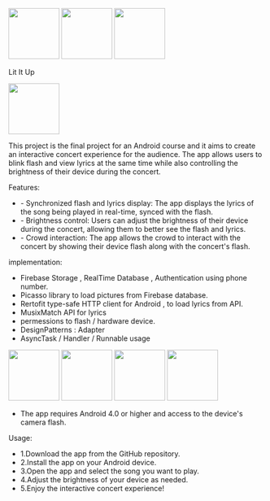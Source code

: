 
<p float="left">
   <img src="https://user-images.githubusercontent.com/66652532/216084006-4a4f1e0d-0f46-4e7b-83a2-dfcb5052bdd4.png" width="100" />
   <img src="https://user-images.githubusercontent.com/66652532/216088166-5e3232bd-44ce-4275-91c0-61a9e44eeb9d.png" width="100" />
   <img src="https://user-images.githubusercontent.com/66652532/216087921-affab7ae-e7c5-4740-bcc3-6d1ee9515d6f.png" width="100" />
</p>

 Lit It Up 

<img src="https://user-images.githubusercontent.com/66652532/215299446-039f8f2d-cf6b-49e9-a486-0f8499c8bc54.jpg" width="100" height="100">

This project is the final project for an Android course and it aims to create an interactive concert experience for the audience. The app allows users to blink flash and view lyrics at the same time while also controlling the brightness of their device during the concert.

Features:
<ul>
  <li> - Synchronized flash and lyrics display: The app displays the lyrics of the song being played in real-time, synced with the flash.</li>
  <li> - Brightness control: Users can adjust the brightness of their device during the concert, allowing them to better see the flash and lyrics.</li>
  <li> - Crowd interaction: The app allows the crowd to interact with the concert by showing their device flash along with the concert's flash. </li>
</ul>
    
implementation:
- Firebase Storage , RealTime Database , Authentication using phone number.
- Picasso library to load pictures from Firebase database.
- Rertofit type-safe HTTP client for Android , to load lyrics from API.
- MusixMatch API for lyrics
- permessions to flash / hardware device.
- DesignPatterns : Adapter 
- AsyncTask / Handler / Runnable usage

<p float="left">
  <img src="https://user-images.githubusercontent.com/66652532/215631136-b2d04127-8f36-4085-b9c3-a1bacb50512b.png" width="100" />
  <img src="https://user-images.githubusercontent.com/66652532/215631543-ee068de0-6aa0-4dea-8e8d-4fc5f0804a4b.jpg" width="100" /> 
  <img src="https://user-images.githubusercontent.com/66652532/215631677-a294d757-5501-4e5d-bd29-8b30461e615b.png" width="100" />
   <img src="https://user-images.githubusercontent.com/66652532/215631900-6afc359f-4025-4534-b798-c4029b600ee7.png" width="100">

</p>

- The app requires Android 4.0 or higher and access to the device's camera flash.

Usage:
<ul>
        <li> 1.Download the app from the GitHub repository.</li>
        <li> 2.Install the app on your Android device.</li>
        <li> 3.Open the app and select the song you want to play.</li>
        <li> 4.Adjust the brightness of your device as needed.</li>
        <li> 5.Enjoy the interactive concert experience!</li>
</ul>



